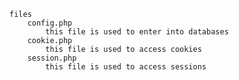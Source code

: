 ~~~~~~~~~~~~~~~~config~~~~~~~~~~~~~~
files
    config.php
        this file is used to enter into databases
    cookie.php  
        this file is used to access cookies
    session.php
        this file is used to access sessions